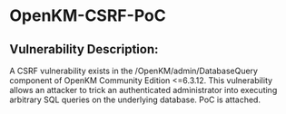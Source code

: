 # OpenKM-CSRF-PoC
## Vulnerability Description:
A CSRF vulnerability exists in the /OpenKM/admin/DatabaseQuery component of OpenKM Community Edition <=6.3.12. This vulnerability allows an attacker to trick an authenticated administrator into executing arbitrary SQL queries on the underlying database. PoC is attached.
